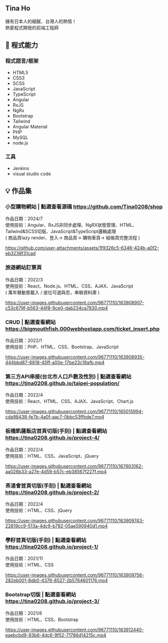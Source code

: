 ## Tina Ho

擁有日本人的細膩、台灣人的熱情！<br>
熱愛程式開發的前端工程師

## 🧠 程式能力
### 程式語言/框架
- HTML5
- CSS3
- SCSS
- JavaScript
- TypeScript
- Angular
- RxJS
- NgRx
- Bootstrap
- Tailwind
- Angular Material
- PHP
- MySQL
- node.js

### 工具
- Jenkins
- visual studio code

## 💡 作品集
### 小型購物網站 | 點選查看源碼 https://github.com/Tina0208/shop<br>
作品日期：2024/7<br>
使用技術：Angular、RxJS非同步處理、NgRX狀態管理、HTML、Tailwind&SCSS切版、JavaScript&TypeScript邏輯處理<br>
( 商品頁lazy render、登入-> 商品頁-> 購物車頁-> 結帳頁完整流程 )<br>

https://github.com/user-attachments/assets/1f9326c5-6346-424b-a0f2-eb3238f31cad

### 旅遊網站訂票頁<br>
作品日期：2022/3<br>
使用技術：React、Node.js、HTML、CSS、AJAX、JavaScript<br>
( 萬年曆動態載入 / 座位可選與否，串聯資料庫 )<br>

https://user-images.githubusercontent.com/96771110/163908907-c53c679f-b563-44f8-9ce0-dab234ca7830.mp4

### CRUD | 點選查看網站 https://bigmouthfish.000webhostapp.com/ticket_insert.php<br>
作品日期：2022/1<br>
使用技術：PHP、HTML、CSS、Bootstrap、JavaScript<br>

https://user-images.githubusercontent.com/96771110/163908935-444bbd87-6818-45ff-a00e-17be23c19afb.mp4

### 第三方API串接(台北市人口戶數及性別) | 點選查看網站 https://tina0208.github.io/taipei-population/
作品日期：2022/4<br>
使用技術：React、HTML、CSS、AJAX、JavaScript、Chart.js<br>

https://user-images.githubusercontent.com/96771110/165015994-cda98438-fe7b-4a0f-aac7-0bbc53ffbde7.mp4

### 板橋凱薩飯店首頁切版(手刻) | 點選查看網站 https://tina0208.github.io/project-4/
作品日期：2022/4<br>
使用技術：HTML、CSS、JavaScript、jQuery<br>

https://user-images.githubusercontent.com/96771110/167603162-aa026b33-a27e-4d59-b57c-eb38567f227f.mp4

### 茶湯會首頁切版(手刻) | 點選查看網站 https://tina0208.github.io/project-2/
作品日期：2022/4<br>
使用技術：HTML、CSS、jQuery<br>

https://user-images.githubusercontent.com/96771110/163909743-22819cc9-513a-4dc9-b782-05ae590940d1.mp4

### 學籽首頁切版(手刻) | 點選查看網站 https://tina0208.github.io/project-1/
作品日期：2021/11<br>
使用技術：HTML、CSS<br>

https://user-images.githubusercontent.com/96771110/163909756-282eb001-8db0-4376-8527-2b5764601176.mp4

### Bootstrap切版 | 點選查看網站 https://tina0208.github.io/project-3/
作品日期：2021/8<br>
使用技術：HTML、CSS、Bootstrap<br>

https://user-images.githubusercontent.com/96771110/163912440-eaebcbd9-83b8-4dc6-9f52-71786d14215c.mp4




<!--
**Tina0208/Tina0208** is a ✨ _special_ ✨ repository because its `README.md` (this file) appears on your GitHub profile.

Here are some ideas to get you started:

- 🔭 I’m currently working on ...
- 🌱 I’m currently learning ...
- 👯 I’m looking to collaborate on ...
- 🤔 I’m looking for help with ...
- 💬 Ask me about ...
- 📫 How to reach me: ...
- 😄 Pronouns: ...
- ⚡ Fun fact: ...
-->



















